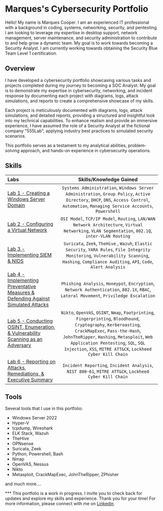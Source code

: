 # Marques's Cybersecurity Portfolio
Hello! My name is Marques Cooper. I am an experienced IT professional with a background in coding, systems, networking, security, and pentesting. I am looking to leverage my expertise in desktop support, network management, server maintenance, and security administration to contribute to and help grow a dynamic team. My goal is to work towards becoming a Security Analyst. I am currently working towards obtaining the Security Blue Team Level 1 certification.

## Overview
I have developed a cybersecurity portfolio showcasing various tasks and projects completed during my journey to becoming a SOC Analyst. My goal is to demonstrate my expertise in cybersecurity, networking, and incident response by documenting each project with diagrams, logs, attack simulations, and reports to create a comprehensive showcase of my skills. 

Each project is meticulously documented with diagrams, logs, attack simulations, and detailed reports, providing a structured and insightful look into my technical capabilities. To enhance realism and provide an immersive experience, I have assumed the role of a Security Analyst at the fictional company "555Lab", applying industry best practices to simulated security scenarios. 

This portfolio serves as a testament to my analytical abilities, problem-solving approach, and hands-on experience in cybersecurity operations.

## Skills  
| Labs | Skills/Knowledge Gained | 
| :--- |:---:|
| [Lab 1 - Creating a Windows Server Domain](https://github.com/marques13/Marques-Security-Portfolio/tree/main/1%20-%20Creating%20a%20Windows%20Server%20Domain) | `Systems Administration`, `Windows Server Administration`, `Group Policy`, `Active Directory`, `DHCP`, `DNS`, `Access Control`, `Automation`, `Managing Service Accounts`, `Powershell` |
| [Lab 2 - Configuring a Virtual Network](https://github.com/marques13/Marques-Security-Portfolio/tree/main/2%20-%20Configuring%20a%20Virtual%20Network) | `OSI Model`, `TCP/IP Model`, `Routing`,  `LAN/WAN Network Architecture`, `Virtual Networking`, `VLAN Segmentation`, `802.1Q`, `inter-VLAN Routing` | 
| [Lab 3 - Implementing SIEM & NIDS](https://github.com/marques13/Marques-Security-Portfolio/tree/main/3%20-%20Implementing%20SIEM%20%26%20NIDS) | `Suricata`, `Zeek`, `TheHive` , `Wazuh`, `Elastic Security`, `YARA Rules`, `File Integrity Monitoring`, `Vulnerability Scanning`, `Hashing`, `Compliance Auditing`, `API`, `Code`, `Alert Analysis` |
| [Lab 4 - Implementing Preventative Measures & Defending Against Simulated Attacks](https://github.com/marques13/Marques-Security-Portfolio/tree/main/4%20-%20Implementing%20Preventative%20Measures%20%26%20Defending%20Against%20Simulated%20Attacks) | `Phishing Analysis`, `Honeypot`, `Encryption`, `Network Authentication`, `802.1X`, `RBAC`, `Lateral Movement`, `Priviledge Escalation` |
| [Lab 5 - Conducting OSINT, Enumeration, & Vulnerability Scanning as an Adversary](https://github.com/marques13/Marques-Security-Portfolio/tree/main/5%20-%20Conducting%20OSINT%2C%20Enumeration%2C%20%26%20Vulnerability%20Scanning%20as%20an%20Adversary) | `Nikto`, `OpenVAS`, `OSINT`, `Nmap`, `Footprinting`, `Fingerprinting`, `Bloodhound`, `Cryptography`, `Kerberoasting`, `CrackMapExec`, `Pass-the-Hash`, `JohnTheRipper`, `Hashing`, `Metasploit`, `Web Application Pentesting`, `SQL`, `SQL Injection`, `XSS`, `MITRE ATT&CK`, `Lockheed Cyber Kill Chain` |
| [Lab 6 - Reporting on Attacks, Remediations, & Executive Summary](https://github.com/marques13/Marques-Security-Portfolio/tree/main/6%20-%20Reporting%20on%20Attacks%2C%20Remediations%2C%20%26%20Executive%20Summary) | `Incident Reporting`, `Incident Analysis`, `NIST 800-61`, `MITRE ATT&CK`, `Lockheed Cyber Kill Chain` | 

## Tools 
Several tools that I use in this portfolio: 
* Windows Server 2022
* Hyper-V
* tcpdump, Wireshark
* ELK Stack, Wazuh
* TheHive
* OPNsense
* Suricata, Zeek
* Python, Powershell, Bash
* Nmap
* OpenVAS, Nessus
* Nikto
* Metasploit, CrackMapExec, JohnTheRipper, ZPhisher

and much more....

*** This portfolio is a work in progress. I invite you to check back for updates and explore my skills and experience. Thank you for your time! For more information, please connect with me on [Linkedin](https://www.linkedin.com/in/marquescooper13/).

